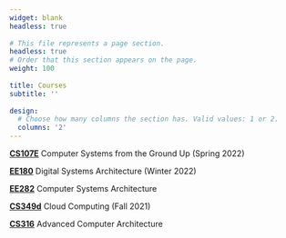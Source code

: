 ```yaml
---
widget: blank
headless: true
    
# This file represents a page section.
headless: true
# Order that this section appears on the page.
weight: 100
    
title: Courses 
subtitle: ''
    
design:
  # Choose how many columns the section has. Valid values: 1 or 2.
  columns: '2'
---
```

**[CS107E](https://cs107e.github.io)** Computer Systems from the Ground Up (Spring 2022)

**[EE180](https://ee180.stanford.edu)** Digital Systems Architecture (Winter 2022)

**[EE282](https://ee282.stanford.edu)** Computer Systems Architecture

**[CS349d](https://ee349d.stanford.edu)** Cloud Computing (Fall 2021)

**[CS316](https://cs316.stanford.edu)**  Advanced Computer Architecture

